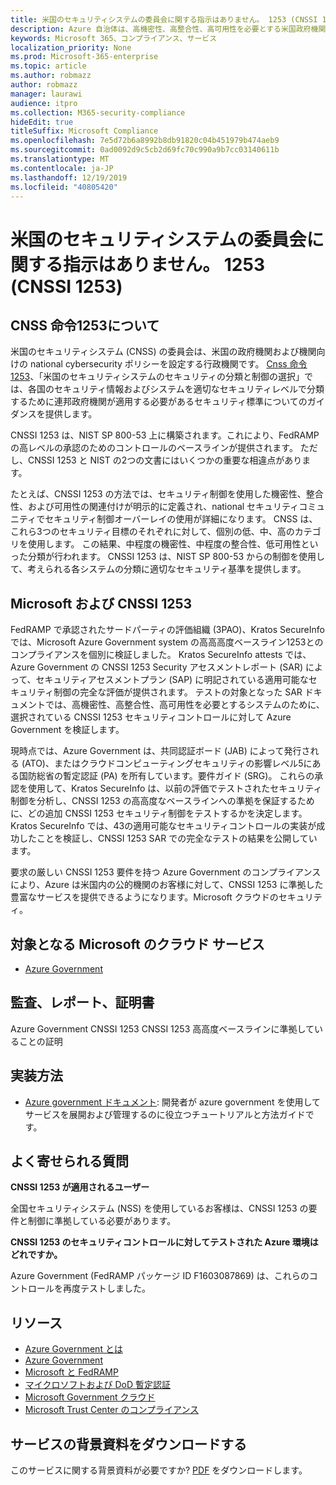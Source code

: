 ```yaml
---
title: 米国のセキュリティシステムの委員会に関する指示はありません。 1253 (CNSSI 1253)
description: Azure 自治体は、高機密性、高整合性、高可用性を必要とする米国政府機関向けの CNSSI 1253 セキュリティ制御に準拠しています。
keywords: Microsoft 365、コンプライアンス、サービス
localization_priority: None
ms.prod: Microsoft-365-enterprise
ms.topic: article
ms.author: robmazz
author: robmazz
manager: laurawi
audience: itpro
ms.collection: M365-security-compliance
hideEdit: true
titleSuffix: Microsoft Compliance
ms.openlocfilehash: 7e5d72b6a8992b8db91820c04b451979b474aeb9
ms.sourcegitcommit: 0ad0092d9c5cb2d69fc70c990a9b7cc03140611b
ms.translationtype: MT
ms.contentlocale: ja-JP
ms.lasthandoff: 12/19/2019
ms.locfileid: "40805420"
---
```

# <a name="committee-on-national-security-systems-instruction-no-1253-cnssi-1253"></a>米国のセキュリティシステムの委員会に関する指示はありません。 1253 (CNSSI 1253)

## <a name="about-cnss-instruction-1253"></a>CNSS 命令1253について

米国のセキュリティシステム (CNSS) の委員会は、米国の政府機関および機関向けの national cybersecurity ポリシーを設定する行政機関です。 [Cnss 命令 1253](https://www.dss.mil/Portals/69/documents/io/rmf/CNSSI_No1253.pdf)、「米国のセキュリティシステムのセキュリティの分類と制御の選択」では、各国のセキュリティ情報およびシステムを適切なセキュリティレベルで分類するために連邦政府機関が適用する必要があるセキュリティ標準についてのガイダンスを提供します。  
  
CNSSI 1253 は、NIST SP 800-53 上に構築されます。これにより、FedRAMP の高レベルの承認のためのコントロールのベースラインが提供されます。 ただし、CNSSI 1253 と NIST の2つの文書にはいくつかの重要な相違点があります。  
  
たとえば、CNSSI 1253 の方法では、セキュリティ制御を使用した機密性、整合性、および可用性の関連付けが明示的に定義され、national セキュリティコミュニティでセキュリティ制御オーバーレイの使用が詳細になります。 CNSS は、これら3つのセキュリティ目標のそれぞれに対して、個別の低、中、高のカテゴリを使用します。 この結果、中程度の機密性、中程度の整合性、低可用性といった分類が行われます。 CNSSI 1253 は、NIST SP 800-53 からの制御を使用して、考えられる各システムの分類に適切なセキュリティ基準を提供します。

## <a name="microsoft-and-cnssi-1253"></a>Microsoft および CNSSI 1253

FedRAMP で承認されたサードパーティの評価組織 (3PAO)、Kratos SecureInfo では、Microsoft Azure Government system の高高高度ベースライン1253とのコンプライアンスを個別に検証しました。 Kratos SecureInfo attests では、Azure Government の CNSSI 1253 Security アセスメントレポート (SAR) によって、セキュリティアセスメントプラン (SAP) に明記されている適用可能なセキュリティ制御の完全な評価が提供されます。 テストの対象となった SAR ドキュメントでは、高機密性、高整合性、高可用性を必要とするシステムのために、選択されている CNSSI 1253 セキュリティコントロールに対して Azure Government を検証します。  
  
現時点では、Azure Government は、共同認証ボード (JAB) によって発行される (ATO)、またはクラウドコンピューティングセキュリティの影響レベル5にある国防総省の暫定認証 (PA) を所有しています。要件ガイド (SRG)。 これらの承認を使用して、Kratos SecureInfo は、以前の評価でテストされたセキュリティ制御を分析し、CNSSI 1253 の高高度なベースラインへの準拠を保証するために、どの追加 CNSSI 1253 セキュリティ制御をテストするかを決定します。 Kratos SecureInfo では、43の適用可能なセキュリティコントロールの実装が成功したことを検証し、CNSSI 1253 SAR での完全なテストの結果を公開しています。  
  
要求の厳しい CNSSI 1253 要件を持つ Azure Government のコンプライアンスにより、Azure は米国内の公的機関のお客様に対して、CNSSI 1253 に準拠した豊富なサービスを提供できるようになります。Microsoft クラウドのセキュリティ。

## <a name="microsoft-in-scope-cloud-services"></a>対象となる Microsoft のクラウド サービス

- [Azure Government](https://aka.ms/AzureCompliance)

## <a name="audits-reports-and-certificates"></a>監査、レポート、証明書

Azure Government CNSSI 1253 CNSSI 1253 高高度ベースラインに準拠していることの証明

## <a name="how-to-implement"></a>実装方法

- [Azure government ドキュメント](https://docs.microsoft.com/azure/azure-government/): 開発者が azure government を使用してサービスを展開および管理するのに役立つチュートリアルと方法ガイドです。

## <a name="frequently-asked-questions"></a>よく寄せられる質問

**CNSSI 1253 が適用されるユーザー**

全国セキュリティシステム (NSS) を使用しているお客様は、CNSSI 1253 の要件と制御に準拠している必要があります。

**CNSSI 1253 のセキュリティコントロールに対してテストされた Azure 環境はどれですか。**

Azure Government (FedRAMP パッケージ ID F1603087869) は、これらのコントロールを再度テストしました。

## <a name="resources"></a>リソース

- [Azure Government とは](https://docs.microsoft.com/azure/azure-government/documentation-government-welcome)
- [Azure Government](https://aka.ms/Azure-Government)
- [Microsoft と FedRAMP](offering-fedramp.md)
- [マイクロソフトおよび DoD 暫定認証](offering-DoD-DISA-L2-L4-L5.md)
- [Microsoft Government クラウド](https://www.microsoft.com/enterprise/government)
- [Microsoft Trust Center のコンプライアンス](https://www.microsoft.com/trust-center/compliance/compliance-overview)

## <a name="download-the-offering-backgrounder"></a>サービスの背景資料をダウンロードする

このサービスに関する背景資料が必要ですか? [PDF](https://download.microsoft.com/download/6/E/C/6EC27E89-826E-44CB-A107-2A37AC879206/CNSSI_1253-Compliance.pdf) をダウンロードします。
